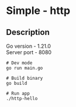 # Simple - http

## Description

Go version - 1.21.0 \
Server port - 8080

```
# Dev mode
go run main.go

# Build binary
go build

# Run app
./http-hello
```
